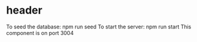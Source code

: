 # header
To seed the database: npm run seed
To start the server: npm run start
This component is on port 3004
